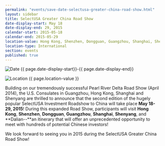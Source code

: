 ```yaml
---
permalink: "events/save-date-selectusa-greater-china-road-show.html"
layout: sidebar
title: SelectUSA Greater China Road Show
date-display-start: May 18
date-display-end: 29, 2015
calendar-start: 2015-05-18
calendar-end: 2015-05-29
location-value: Hong Kong, Shenzhen, Dongguan, Guangzhou, Shanghai, Shenyang, Dalian
location-type: International
section: events
published: true
---
```

![Date](https://google.github.io/material-design-icons/action/svg/design/ic_event_24px.svg "Date") {{ page.date-display-start}}-{{ page.date-display-end}}

![Location](http://google.github.io/material-design-icons/social/svg/design/ic_location_city_24px.svg "Location") {{ page.location-value }}

Building on our tremendously successful Pearl River Delta Road Show (April 2014), the U.S. Consulates in Guangzhou, Hong Kong, Shanghai and Shenyang are thrilled to announce that the second edition of the hugely popular SelectUSA Investment Roadshow to China will take place **May 18-29, 2015**! During this expanded Road Show, participants will visit **Hong Kong**, **Shenzhen**, **Dongguan**, **Guangzhou**, **Shanghai**, **Shenyang**, and **Dalian--**an itinerary that will offer an unprecedented opportunity to meet with hundreds of potential Chinese investors!&nbsp;

We look forward to seeing you in 2015 during the SelectUSA Greater China Road Show!
   
